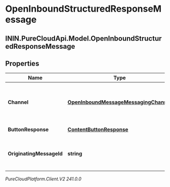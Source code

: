 # OpenInboundStructuredResponseMessage

## ININ.PureCloudApi.Model.OpenInboundStructuredResponseMessage

## Properties

|Name | Type | Description | Notes|
|------------ | ------------- | ------------- | -------------|
| **Channel** | [**OpenInboundMessageMessagingChannel**](OpenInboundMessageMessagingChannel) | Channel-specific information that describes the message and the message channel/provider. | |
| **ButtonResponse** | [**ContentButtonResponse**](ContentButtonResponse) | Button response element. | |
| **OriginatingMessageId** | **string** | Id of original structured message that this messages responds to. | |



_PureCloudPlatform.Client.V2 241.0.0_
